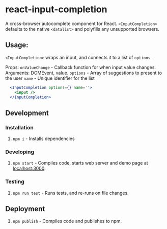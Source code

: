 # react-input-completion
A cross-browser autocomplete component for React. `<InputCompletion>` defaults to the native `<datalist>` and polyfills any unsupported browsers.

## Usage:

`<InputCompletion>` wraps an input, and connects it to a list of `options`.

Props:
  `onValueChange` - Callback function for when input value changes. Arguments: DOMEvent, value.
  `options` - Array of suggestions to present to the user
  `name` -  Unique identifier for the list

```jsx
  <InputCompletion options={} name=''>
    <input />
  </InputCompletion>
```

## Development

### Installation

1. `npm i` - Installs dependencies

### Developing

1. `npm start` - Compiles code, starts web server and demo page at [localhost:3000](http://localhost:3000).

### Testing

1. `npm run test` - Runs tests, and re-runs on file changes.

## Deployment

1. `npm publish` - Compiles code and publishes to npm.
